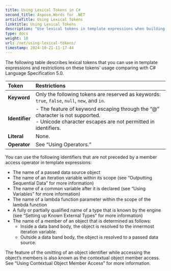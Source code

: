 ```yaml
---
title: Using Lexical Tokens in C#
second_title: Aspose.Words for .NET
articleTitle: Using Lexical Tokens
linktitle: Using Lexical Tokens
description: "Use lexical tokens in template expressions when building a report in C#."
type: docs
weight: 10
url: /net/using-lexical-tokens/
timestamp: 2024-10-21-11-17-44
---
```


The following table describes lexical tokens that you can use in template expressions and restrictions on these tokens’ usage comparing with C# Language Specification 5.0.

| Token | Restrictions |
| :- | :- |
| **Keyword** | Only the following tokens are reserved as keywords: `true`, `false`, `null`, `new`, and `in`. |
| **Identifier** | - The feature of keyword escaping through the “@” character is not supported.<br>- Unicode character escapes are not permitted in identifiers. |
| **Literal** | None. |
| **Operator** | See “Using Operators.” |

You can use the following identifiers that are not preceded by a member access operator in template expressions:

- The name of a passed data source object
- The name of an iteration variable within its scope (see “Outputting Sequential Data” for more information)
- The name of a common variable after it is declared (see “Using Variables” for more information)
- The name of a lambda function parameter within the scope of the lambda function
- A fully or partially qualified name of a type that is known by the engine (see “Setting up Known External Types” for more information)
- The name of a member of an object that is determined as follows: 
  - Inside a data band body, the object is resolved to the innermost iteration variable.
  - Outside a data band body, the object is resolved to a passed data source.

The feature of the omitting of an object identifier while accessing the object’s members is also known as the contextual object member access. See “Using Contextual Object Member Access” for more information.
